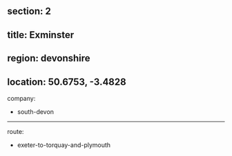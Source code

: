 section: 2
----
title: Exminster
----
region: devonshire
----
location: 50.6753, -3.4828
----
company:
- south-devon
----
route:
- exeter-to-torquay-and-plymouth
